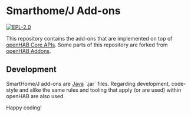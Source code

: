 # Smarthome/J Add-ons

[![EPL-2.0](https://img.shields.io/badge/license-EPL%202-green.svg)](https://opensource.org/licenses/EPL-2.0)

This repository contains the add-ons that are implemented on top of [openHAB Core APIs](https://github.com/openhab/openhab-core).
Some parts of this repository are forked from [openHAB Addons](https://github.com/openhab/openhab-addons).

## Development

SmartHome/J add-ons are [Java](https://en.wikipedia.org/wiki/Java_(programming_language)) `.jar` files.
Regarding development, code-style and alike the same rules and tooling that apply (or are used) within openHAB are also used.

Happy coding!


